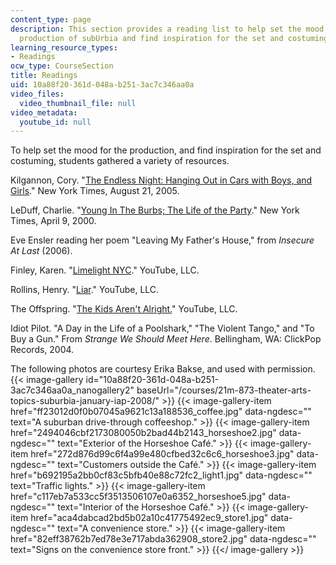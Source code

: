 ```yaml
---
content_type: page
description: This section provides a reading list to help set the mood for the student
  production of subUrbia and find inspiration for the set and costuming.
learning_resource_types:
- Readings
ocw_type: CourseSection
title: Readings
uid: 10a88f20-361d-048a-b251-3ac7c346aa0a
video_files:
  video_thumbnail_file: null
video_metadata:
  youtube_id: null
---
```


To help set the mood for the production, and find inspiration for the set and costuming, students gathered a variety of resources.

Kilgannon, Cory. "[The Endless Night: Hanging Out in Cars with Boys, and Girls](http://www.nytimes.com/2005/08/21/fashion/sundaystyles/21teens.html)." New York Times, August 21, 2005.

LeDuff, Charlie. "[Young In The Burbs; The Life of the Party](http://query.nytimes.com/gst/fullpage.html?res=9502E4DE173FF93AA35757C0A9669C8B63)." New York Times, April 9, 2000.

Eve Ensler reading her poem "Leaving My Father's House," from _Insecure At Last_ (2006).

Finley, Karen. "[Limelight NYC](http://www.youtube.com/watch?v=6WHRzxUG4hQ)." YouTube, LLC.

Rollins, Henry. "[Liar](http://www.youtube.com/watch?v=fxrd_jZJxkg)." YouTube, LLC.

The Offspring. "[The Kids Aren't Alright.](https://www.youtube.com/watch?v=7iNbnineUCI)" YouTube, LLC.

Idiot Pilot. "A Day in the Life of a Poolshark," "The Violent Tango," and "To Buy a Gun." From _Strange We Should Meet Here_. Bellingham, WA: ClickPop Records, 2004.

The following photos are courtesy Erika Bakse, and used with permission.
{{< image-gallery id="10a88f20-361d-048a-b251-3ac7c346aa0a_nanogallery2" baseUrl="/courses/21m-873-theater-arts-topics-suburbia-january-iap-2008/" >}}
{{< image-gallery-item href="ff23012d0f0b07045a9621c13a188536_coffee.jpg" data-ngdesc="" text="A suburban drive-through coffeeshop." >}}
{{< image-gallery-item href="2494046cbf2173080050b2bad44b2143_horseshoe2.jpg" data-ngdesc="" text="Exterior of the Horseshoe Café." >}}
{{< image-gallery-item href="272d876d99c6f4a99e480cfbed32c6c6_horseshoe3.jpg" data-ngdesc="" text="Customers outside the Café." >}}
{{< image-gallery-item href="b692195a2bb0cf83c5bfb40e88c72fc2_light1.jpg" data-ngdesc="" text="Traffic lights." >}}
{{< image-gallery-item href="c117eb7a533cc5f3513506107e0a6352_horseshoe5.jpg" data-ngdesc="" text="Interior of the Horseshoe Café." >}}
{{< image-gallery-item href="aca4dabcad2bd5b02a10c41775492ec9_store1.jpg" data-ngdesc="" text="A convenience store." >}}
{{< image-gallery-item href="82eff38762b7ed78e3e717abda362908_store2.jpg" data-ngdesc="" text="Signs on the convenience store front." >}}
{{</ image-gallery >}}